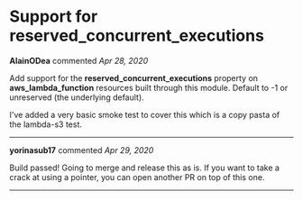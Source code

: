 # Support for reserved_concurrent_executions

**AlainODea** commented *Apr 28, 2020*

Add support for the **reserved_concurrent_executions** property on **aws_lambda_function** resources built through this module. Default to -1 or unreserved (the underlying default).

I've added a very basic smoke test to cover this which is a copy pasta of the lambda-s3 test.
<br />
***


**yorinasub17** commented *Apr 29, 2020*

Build passed! Going to merge and release this as is. If you want to take a crack at using a pointer, you can open another PR on top of this one.
***

